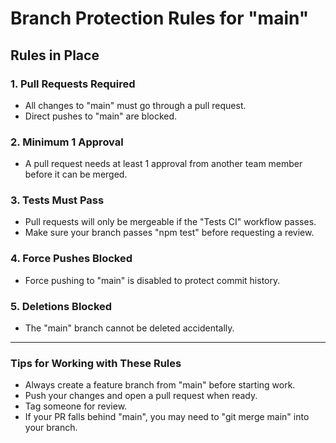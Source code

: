 # Branch Protection Rules for "main"

## Rules in Place

### 1. Pull Requests Required

- All changes to "main" must go through a pull request.
- Direct pushes to "main" are blocked.

### 2. Minimum 1 Approval

- A pull request needs at least 1 approval from another team member before it can be merged.

### 3. Tests Must Pass

- Pull requests will only be mergeable if the "Tests CI" workflow passes.
- Make sure your branch passes "npm test" before requesting a review.

### 4. Force Pushes Blocked

- Force pushing to "main" is disabled to protect commit history.

### 5. Deletions Blocked

- The "main" branch cannot be deleted accidentally.

---

### Tips for Working with These Rules

- Always create a feature branch from "main" before starting work.
- Push your changes and open a pull request when ready.
- Tag someone for review.
- If your PR falls behind "main", you may need to "git merge main" into your branch.
